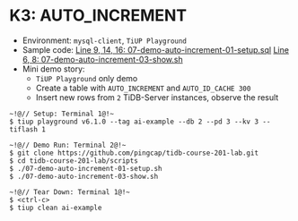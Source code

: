 # K3: AUTO_INCREMENT
+ Environment: `mysql-client`, `TiUP Playground`
+ Sample code:
[Line 9, 14, 16: 07-demo-auto-increment-01-setup.sql](https://github.com/pingcap/tidb-course-201-lab/blob/master/scripts/07-demo-auto-increment-01-setup.sql)
[Line 6, 8: 07-demo-auto-increment-03-show.sh](https://github.com/pingcap/tidb-course-201-lab/blob/master/scripts/07-demo-auto-increment-03-show.sh)
+ Mini demo story:
  + `TiUP Playground` only demo
  + Create a table with `AUTO_INCREMENT` and `AUTO_ID_CACHE 300`
  + Insert new rows from `2` TiDB-Server instances, observe the result
```
~!@// Setup: Terminal 1@!~
$ tiup playground v6.1.0 --tag ai-example --db 2 --pd 3 --kv 3 --tiflash 1

~!@// Demo Run: Terminal 2@!~
$ git clone https://github.com/pingcap/tidb-course-201-lab.git
$ cd tidb-course-201-lab/scripts
$ ./07-demo-auto-increment-01-setup.sh
$ ./07-demo-auto-increment-03-show.sh

~!@// Tear Down: Terminal 1@!~
$ <ctrl-c>
$ tiup clean ai-example
```